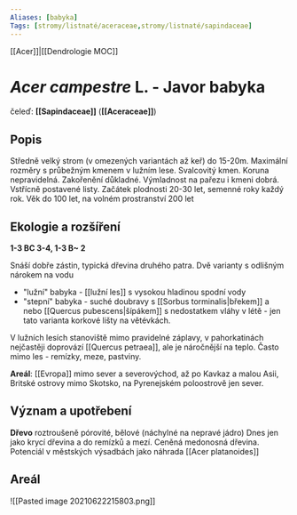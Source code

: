 ```yaml
---
Aliases: [babyka]
Tags: [stromy/listnaté/aceraceae,stromy/listnaté/sapindaceae]
---
```

[[Acer]]|[[Dendrologie MOC]]

# *Acer campestre* L. - Javor babyka

čeleď: **[[Sapindaceae]]** (**[[Aceraceae]]**)

## Popis
Středně velký strom (v omezených variantách až keř) do 15-20m. 
Maximální rozměry s průbežným kmenem v lužním lese.
Svalcovitý kmen.
Koruna nepravidelná.
Zakořenění důkladné.
Výmladnost na pařezu i kmeni dobrá.
Vstřícně postavené listy.
Začátek plodnosti 20-30 let, semenné roky každý rok.
Věk do 100 let, na volném prostranství 200 let

## Ekologie a rozšíření
**1-3 BC 3-4, 1-3 B~ 2**

Snáší dobře zástin, typická dřevina druhého patra.
Dvě varianty s odlišným nárokem na vodu
- "lužní" babyka - [[lužní les]] s vysokou hladinou spodní vody
- "stepní" babyka - suché doubravy s [[Sorbus torminalis|břekem]] a nebo [[Quercus pubescens|šípákem]] s nedostatkem vláhy v létě - jen tato varianta korkové lišty na větévkách.

V lužních lesích stanoviště mimo pravidelné záplavy, v pahorkatinách nejčastěji doprovází [[Quercus petraea]], ale je náročnější na teplo. Často mimo les - remízky, meze, pastviny.

**Areál**: [[Evropa]] mimo sever a severovýchod, až po Kavkaz a malou Asii, Britské ostrovy mimo Skotsko, na Pyrenejském poloostrově jen sever.

## Význam a upotřebení
**Dřevo** roztroušeně pórovité, bělové (náchylné na nepravé jádro)
Dnes jen jako krycí dřevina a do remízků a mezí. Ceněná medonosná dřevina.
Potenciál v městských výsadbách jako náhrada [[Acer platanoides]]

## Areál

![[Pasted image 20210622215803.png]]